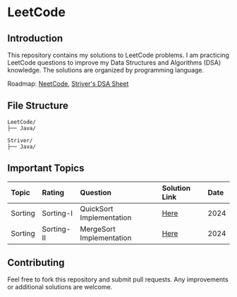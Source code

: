 # LeetCode

## Introduction

This repository contains my solutions to LeetCode problems. I am practicing LeetCode questions to improve my Data Structures and Algorithms (DSA) knowledge. The solutions are organized by programming language. 

Roadmap: [NeetCode](https://www.neetcode.io), [Striver's DSA Sheet](https://takeuforward.org/)

## File Structure

```
LeetCode/
├── Java/

Striver/
├── Java/

```

## Important Topics

| Topic   | Rating     | Question                 | Solution Link | Date |
| :------ | :--------- | :----------------------- | :------------ | :--- |
| Sorting | Sorting-I  | QuickSort Implementation | [Here]()      | 2024 |
| Sorting | Sorting-II | MergeSort Implementation | [Here]()      | 2024 |

## Contributing

Feel free to fork this repository and submit pull requests. Any improvements or additional solutions are welcome.
